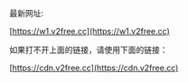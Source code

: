 最新网址:

[https://w1.v2free.cc](https://w1.v2free.cc)

如果打不开上面的链接，请使用下面的链接：

[https://cdn.v2free.cc](https://cdn.v2free.cc)
